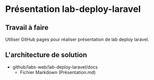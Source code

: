 # Présentation lab-deploy-laravel
## Travail à faire 
Utiliser GitHub pages pour réaliser présentation de lab deploy laravel.

## L'architecture de solution 
- github/labs-web/lab-deploy-laravel/docs
  - Fichier Markdown (Présentation.md)